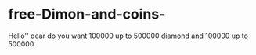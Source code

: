 # free-Dimon-and-coins-
Hello'' dear do you want 100000 up to 500000 diamond and 100000 up to 500000
